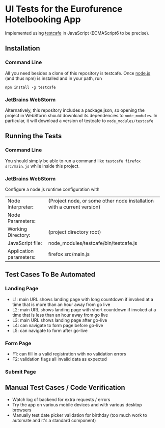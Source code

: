 # UI Tests for the Eurofurence Hotelbooking App

Implemented using [testcafe](https://github.com/DevExpress/testcafe) in JavaScript (ECMAScript6 to be precise).

## Installation

### Command Line 

All you need besides a clone of this repository is testcafe. Once [node.js](https://nodejs.org/en/download/) 
(and thus npm) is installed and in your path, run

```
npm install -g testcafe
```

### JetBrains WebStorm

Alternatively, this repository includes a package.json, so opening the project in WebStorm should download its dependencies to
`node_modules`. In particular, it will download a version of testcafe to `node_modules/testcafe`

## Running the Tests

### Command Line 

You should simply be able to run a command like ```testcafe firefox src/main.js``` while inside this project.

### JetBrains WebStorm

Configure a node.js runtime configuration with 

<table>
  <tr><td>Node Interpreter:</td><td>(Project node, or some other node installation with a current version)</td></tr>
  <tr><td>Node Parameters:</td><td></td></tr>
  <tr><td>Working Directory:</td><td>(project directory root)</td></tr>
  <tr><td>JavaScript file:</td><td>node_modules/testcafe/bin/testcafe.js</td></tr>
  <tr><td>Application parameters:</td><td>firefox src/main.js</td></tr>
</table>

## Test Cases To Be Automated

### Landing Page

 - L1: main URL shows landing page with long countdown if invoked at a time that is more than an hour away from go live
 - L2: main URL shows landing page with short countdown if invoked at a time that is less than an hour away from go live
 - L3: main URL shows landing page after go-live
 - L4: can navigate to form page before go-live
 - L5: can navigate to form after go-live

### Form Page

 - F1: can fill in a valid registration with no validation errors
 - F2: validation flags all invalid data as expected

### Submit Page



## Manual Test Cases / Code Verification

 - Watch log of backend for extra requests / errors
 - Try the app on various mobile devices and with various desktop browsers
 - Manually test date picker validation for birthday (too much work to automate and it's a standard component)
